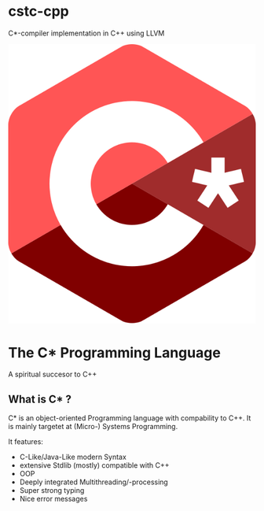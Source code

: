 # cstc-cpp
C*-compiler implementation in C++ using LLVM

![C* Logo](cst_logo.svg "Logo")

# The C* Programming Language

A spiritual succesor to C++


## What is C* ?

C* is an object-oriented Programming language with compability to C++.
It is mainly targetet at (Micro-) Systems Programming.

It features:

- C-Like/Java-Like modern Syntax
- extensive Stdlib (mostly) compatible with C++
- OOP
- Deeply integrated Multithreading/-processing
- Super strong typing
- Nice error messages


